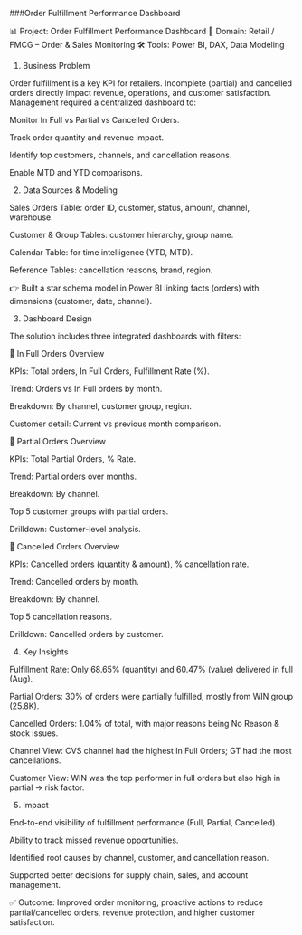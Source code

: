 ###Order Fulfillment Performance Dashboard

📊 Project: Order Fulfillment Performance Dashboard
🏢 Domain: Retail / FMCG – Order & Sales Monitoring
🛠 Tools: Power BI, DAX, Data Modeling

1. Business Problem

Order fulfillment is a key KPI for retailers. Incomplete (partial) and cancelled orders directly impact revenue, operations, and customer satisfaction. Management required a centralized dashboard to:

Monitor In Full vs Partial vs Cancelled Orders.

Track order quantity and revenue impact.

Identify top customers, channels, and cancellation reasons.

Enable MTD and YTD comparisons.

2. Data Sources & Modeling

Sales Orders Table: order ID, customer, status, amount, channel, warehouse.

Customer & Group Tables: customer hierarchy, group name.

Calendar Table: for time intelligence (YTD, MTD).

Reference Tables: cancellation reasons, brand, region.

👉 Built a star schema model in Power BI linking facts (orders) with dimensions (customer, date, channel).

3. Dashboard Design

The solution includes three integrated dashboards with filters:

🔹 In Full Orders Overview

KPIs: Total orders, In Full Orders, Fulfillment Rate (%).

Trend: Orders vs In Full orders by month.

Breakdown: By channel, customer group, region.

Customer detail: Current vs previous month comparison.

🔹 Partial Orders Overview

KPIs: Total Partial Orders, % Rate.

Trend: Partial orders over months.

Breakdown: By channel.

Top 5 customer groups with partial orders.

Drilldown: Customer-level analysis.

🔹 Cancelled Orders Overview

KPIs: Cancelled orders (quantity & amount), % cancellation rate.

Trend: Cancelled orders by month.

Breakdown: By channel.

Top 5 cancellation reasons.

Drilldown: Cancelled orders by customer.

4. Key Insights

Fulfillment Rate: Only 68.65% (quantity) and 60.47% (value) delivered in full (Aug).

Partial Orders: 30% of orders were partially fulfilled, mostly from WIN group (25.8K).

Cancelled Orders: 1.04% of total, with major reasons being No Reason & stock issues.

Channel View: CVS channel had the highest In Full Orders; GT had the most cancellations.

Customer View: WIN was the top performer in full orders but also high in partial → risk factor.

5. Impact

End-to-end visibility of fulfillment performance (Full, Partial, Cancelled).

Ability to track missed revenue opportunities.

Identified root causes by channel, customer, and cancellation reason.

Supported better decisions for supply chain, sales, and account management.

✅ Outcome: Improved order monitoring, proactive actions to reduce partial/cancelled orders, revenue protection, and higher customer satisfaction.
